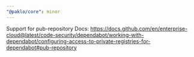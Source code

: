 ```yaml
---
"@paklo/core": minor
---
```


Support for pub-repository
Docs: https://docs.github.com/en/enterprise-cloud@latest/code-security/dependabot/working-with-dependabot/configuring-access-to-private-registries-for-dependabot#pub-repository
